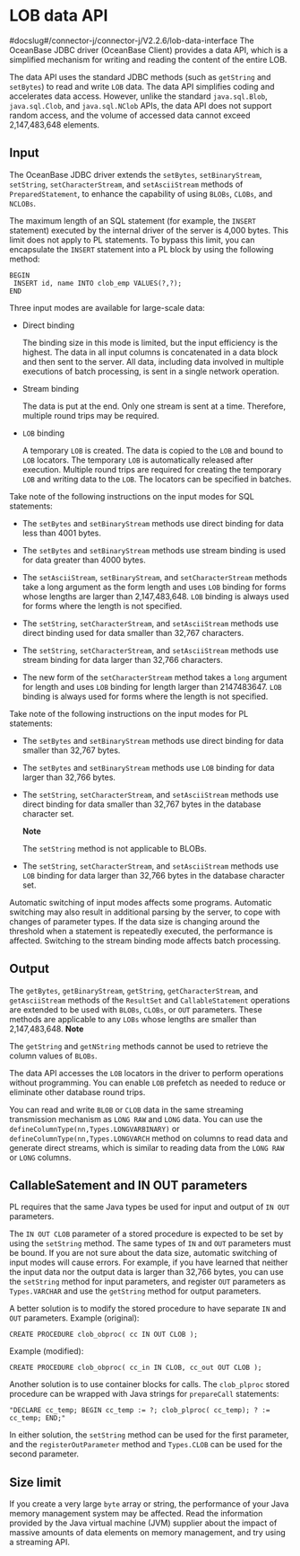 LOB data API 
=================================
#docslug#/connector-j/connector-j/V2.2.6/lob-data-interface
The OceanBase JDBC driver (OceanBase Client) provides a data API, which is a simplified mechanism for writing and reading the content of the entire LOB. 

The data API uses the standard JDBC methods (such as `getString` and `setBytes`) to read and write `LOB` data. The data API simplifies coding and accelerates data access. However, unlike the standard `java.sql.Blob`, `java.sql.Clob`, and `java.sql.NClob` APIs, the data API does not support random access, and the volume of accessed data cannot exceed 2,147,483,648 elements. 

Input 
-----------------------

The OceanBase JDBC driver extends the `setBytes`, `setBinaryStream`, `setString`, `setCharacterStream`, and `setAsciiStream` methods of `PreparedStatement`, to enhance the capability of using `BLOBs`, `CLOBs`, and `NCLOBs`. 

The maximum length of an SQL statement (for example, the `INSERT` statement) executed by the internal driver of the server is 4,000 bytes. This limit does not apply to PL statements. To bypass this limit, you can encapsulate the `INSERT` statement into a PL block by using the following method:

```unknow
BEGIN
 INSERT id, name INTO clob_emp VALUES(?,?);
END
```



Three input modes are available for large-scale data:

* Direct binding

  The binding size in this mode is limited, but the input efficiency is the highest. The data in all input columns is concatenated in a data block and then sent to the server. All data, including data involved in multiple executions of batch processing, is sent in a single network operation.
  




<!-- -->

* Stream binding

  The data is put at the end. Only one stream is sent at a time. Therefore, multiple round trips may be required.
  




<!-- -->

* `LOB` binding

  A temporary `LOB` is created. The data is copied to the `LOB` and bound to `LOB` locators. The temporary `LOB` is automatically released after execution. Multiple round trips are required for creating the temporary `LOB` and writing data to the `LOB`. The locators can be specified in batches.
  




Take note of the following instructions on the input modes for SQL statements:

* The `setBytes` and `setBinaryStream` methods use direct binding for data less than 4001 bytes.

  

* The `setBytes` and `setBinaryStream` methods use stream binding is used for data greater than 4000 bytes.

  

* The `setAsciiStream`, `setBinaryStream`, and `setCharacterStream` methods take a long argument as the form length and uses `LOB` binding for forms whose lengths are larger than 2,147,483,648. `LOB` binding is always used for forms where the length is not specified.

  

* The `setString`, `setCharacterStream`, and `setAsciiStream` methods use direct binding used for data smaller than 32,767 characters.

  

* The `setString`, `setCharacterStream`, and `setAsciiStream` methods use stream binding for data larger than 32,766 characters.

  

* The new form of the `setCharacterStream` method takes a `long` argument for length and uses `LOB` binding for length larger than 2147483647. `LOB` binding is always used for forms where the length is not specified.

  




Take note of the following instructions on the input modes for PL statements:

* The `setBytes` and `setBinaryStream` methods use direct binding for data smaller than 32,767 bytes.

  

* The `setBytes` and `setBinaryStream` methods use `LOB` binding for data larger than 32,766 bytes.

  

* The `setString`, `setCharacterStream`, and `setAsciiStream` methods use direct binding for data smaller than 32,767 bytes in the database character set. 

  **Note**

  

  The `setString` method is not applicable to BLOBs.
  

* The `setString`, `setCharacterStream`, and `setAsciiStream` methods use `LOB` binding for data larger than 32,766 bytes in the database character set.

  




Automatic switching of input modes affects some programs. Automatic switching may also result in additional parsing by the server, to cope with changes of parameter types. If the data size is changing around the threshold when a statement is repeatedly executed, the performance is affected. Switching to the stream binding mode affects batch processing. 

Output 
------------------------

The `getBytes`, `getBinaryStream`, `getString`, `getCharacterStream`, and `getAsciiStream` methods of the `ResultSet` and `CallableStatement` operations are extended to be used with `BLOBs`, `CLOBs`, or `OUT` parameters. These methods are applicable to any `LOBs` whose lengths are smaller than 2,147,483,648. 
**Note**



The `getString` and `getNString` methods cannot be used to retrieve the column values of `BLOBs`.

The data API accesses the `LOB` locators in the driver to perform operations without programming. You can enable `LOB` prefetch as needed to reduce or eliminate other database round trips.

You can read and write `BLOB` or `CLOB` data in the same streaming transmission mechanism as `LONG RAW` and `LONG` data. You can use the `defineColumnType(nn,Types.LONGVARBINARY)` or `defineColumnType(nn,Types.LONGVARCH` method on columns to read data and generate direct streams, which is similar to reading data from the `LONG RAW` or `LONG` columns. 

CallableSatement and IN OUT parameters 
--------------------------------------------------------

PL requires that the same Java types be used for input and output of `IN OUT` parameters. 

The `IN OUT CLOB` parameter of a stored procedure is expected to be set by using the `setString` method. The same types of `IN` and `OUT` parameters must be bound. If you are not sure about the data size, automatic switching of input modes will cause errors. For example, if you have learned that neither the input data nor the output data is larger than 32,766 bytes, you can use the `setString` method for input parameters, and register `OUT` parameters as `Types.VARCHAR` and use the `getString` method for output parameters. 

A better solution is to modify the stored procedure to have separate `IN` and `OUT` parameters. Example (original):

```unknow
CREATE PROCEDURE clob_obproc( cc IN OUT CLOB );
```



Example (modified):

```unknow
CREATE PROCEDURE clob_obproc( cc_in IN CLOB, cc_out OUT CLOB );
```



Another solution is to use container blocks for calls. The `clob_plproc` stored procedure can be wrapped with Java strings for `prepareCall` statements:

```unknow
"DECLARE cc_temp; BEGIN cc_temp := ?; clob_plproc( cc_temp); ? := cc_temp; END;"
```



In either solution, the `setString` method can be used for the first parameter, and the `registerOutParameter` method and `Types.CLOB` can be used for the second parameter. 

Size limit 
----------------------------

If you create a very large `byte` array or string, the performance of your Java memory management system may be affected. Read the information provided by the Java virtual machine (JVM) supplier about the impact of massive amounts of data elements on memory management, and try using a streaming API.
